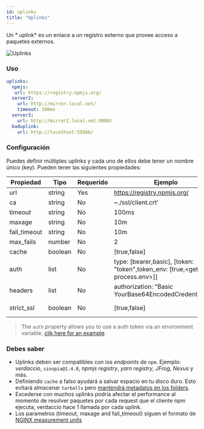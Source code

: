 ```yaml
---
id: uplinks
title: "Uplinks"
---
```

Un * uplink* es un enlace a un registro externo que provee acceso a paquetes externos.

![Uplinks](/img/uplinks.png)

### Uso

```yaml
uplinks:
  npmjs:
   url: https://registry.npmjs.org/
  server2:
    url: http://mirror.local.net/
    timeout: 100ms
  server3:
    url: http://mirror2.local.net:9000/
  baduplink:
    url: http://localhost:55666/
```

### Configuración

Puedes definir múltiples uplinks y cada uno de ellos debe tener un nombre único (key). Pueden tener las siguientes propiedades:

| Propiedad    | Tipo    | Requerido | Ejemplo                                                                             | Soporte | Descripción                                                                                                          | Por Defecto |
| ------------ | ------- | --------- | ----------------------------------------------------------------------------------- | ------- | -------------------------------------------------------------------------------------------------------------------- | ----------- |
| url          | string  | Yes       | https://registry.npmjs.org/                                                         | all     | El dominio del registro                                                                                              | npmjs       |
| ca           | string  | No        | ~./ssl/client.crt'                                                                  | all     | Ubicación del certificado SSL                                                                                        | Desactivado |
| timeout      | string  | No        | 100ms                                                                               | all     | timeout por petición                                                                                                 | 30s         |
| maxage       | string  | No        | 10m                                                                                 | all     | limite máximo de fallos de cada petición                                                                             | 2m          |
| fail_timeout | string  | No        | 10m                                                                                 | all     | define el tiempo máximo cuando una petición falla                                                                    | 5m          |
| max_fails    | number  | No        | 2                                                                                   | all     | límite máximo de fallos                                                                                              | 2           |
| cache        | boolean | No        | [true,false]                                                                        | >= 2.1  | evita persistir tarballs                                                                                             | true        |
| auth         | list    | No        | type: [bearer,basic], [token: "token",token_env: [true,\<get name process.env\>]] | >= 2.5  | asigna el encamezado 'Authorization' ver: http://blog.npmjs.org/post/118393368555/deploying-with-npm-private-modules | desactivado |
| headers      | list    | No        | authorization: "Basic YourBase64EncodedCredentials=="                               | all     | listado de encabezados por uplink                                                                                    | desactivado |
| strict_ssl   | boolean | No        | [true,false]                                                                        | >= 3.0  | Es verdadero, requiere que el certificado SSL sea válido.                                                            | true        |

> The `auth` property allows you to use a auth token via an environment variable, [clik here for an example](https://github.com/verdaccio/verdaccio/releases/tag/v2.5.0).

### Debes saber

* Uplinks deben ser compatibles con los *endpoints* de `npm`. Ejemplo: *verdaccio*, `sinopia@1.4.0`, *npmjs registry*, *yarn registry*, *JFrog*, *Nexus* y más.
* Definiendo `cache` a falso ayudará a salvar espacio en tu disco duro. Esto evitará almacenar `tarballs` pero [mantendrá metadatos en los folders](https://github.com/verdaccio/verdaccio/issues/391).
* Excederse con muchos uplinks podría afectar el performance al momento de resolver paquetes por cada request que el cliente npm ejecuta, verdaccio hace 1 llamada por cada uplink.
* Los parametros (timeout, maxage and fail_timeout) siguen el formato de [NGINX measurement units](http://nginx.org/en/docs/syntax.html)